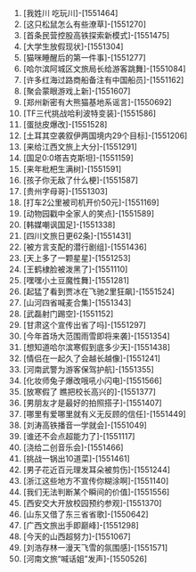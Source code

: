 
1. [我姓川 吃玩川]-[1551464]
1. [这只松鼠怎么有些潦草]-[1551270]
1. [首条民营控股高铁探索新模式]-[1551475]
1. [大学生放假现状]-[1551304]
1. [猫咪睡醒后的第一件事]-[1551277]
1. [哈尔滨阿城区文旅局长给游客跳舞]-[1551084]
1. [许多红海过路商船备注有中国船员]-[1551162]
1. [聚会蒙眼游戏上新]-[1551607]
1. [郑州新密有大熊猫基地系谣言]-[1550692]
1. [TF三代挑战哈利波特变装]-[1551586]
1. [蛋挞皮爆改]-[1551528]
1. [土耳其空袭叙伊两国境内29个目标]-[1551206]
1. [来给江西文旅上大分]-[1551291]
1. [国足0:0塔吉克斯坦]-[1551159]
1. [来年枇杷生满树]-[1551591]
1. [孩子你无敌了什么梗]-[1551587]
1. [贵州字母哥]-[1551303]
1. [打车2公里被司机开价50元]-[1551169]
1. [动物园戳中全家人的笑点]-[1551589]
1. [韩媒嘲讽国足]-[1551338]
1. [四川文旅日更62条]-[1551431]
1. [被方言支配的潜行剧组]-[1551436]
1. [天上多了一颗星星]-[1551253]
1. [王鹤棣脸被泼黑了]-[1551110]
1. [嘿嘿小土豆魔性舞]-[1551281]
1. [起猛了看到贾冰在飞驰2里狂飙]-[1551524]
1. [山河四省喊麦合集]-[1551343]
1. [武磊射门踢空]-[1551152]
1. [甘肃这个宣传出省了吗]-[1551297]
1. [今年首场大范围雨雪即将来袭]-[1551354]
1. [想知道哈尔滨寒假到底多少天]-[1551438]
1. [情侣在一起久了会越长越像]-[1551241]
1. [河南武警为游客保驾护航]-[1551355]
1. [化妆师兔子爆改哦吼小闪电]-[1551566]
1. [放寒假了 瞧把校长高兴的]-[1551377]
1. [男朋友才是最好的拍照搭子]-[1551407]
1. [哪里有爱哪里就有义无反顾的信任]-[1551449]
1. [刘涛高铁播音一学就会]-[1551049]
1. [谁还不会点超能力了]-[1551117]
1. [浇给二创音乐会]-[1551466]
1. [挑战一锅出10道菜]-[1551461]
1. [男子花近百元理发耳朵被剪伤]-[1551244]
1. [浙江这些地方不宣传你糊涂啊]-[1551140]
1. [我们无法判断某个瞬间的价值]-[1551556]
1. [西安交大开放校园预约参观]-[1551370]
1. [山东又借了东三省省歌]-[1550642]
1. [广西文旅出手即巅峰]-[1551298]
1. [今天的山西超努力]-[1551067]
1. [刘浩存林一漫天飞雪的氛围感]-[1551571]
1. [河南文旅“喊话姐”发声]-[1550526]